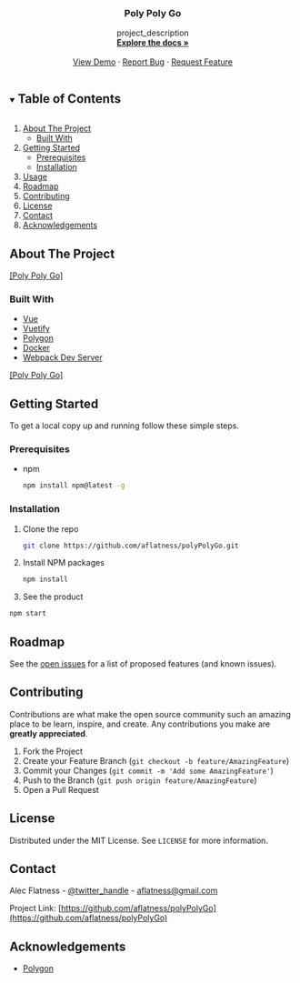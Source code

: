 <!-- # poly-poly-go

> A mock up of duck duck go using Polygon's styling and ui.

## Live demo:

http://18.144.28.127:8080/

## Build Setup

``` bash
# install dependencies
npm install

# serve with hot reload at localhost:8080
npm run dev

# build for production with minification
npm run build
Open up to localhost:8080
```

For detailed explanation on how things work, consult the [docs for vue-loader](http://vuejs.github.io/vue-loader). -->
<!--
[![Contributors][contributors-shield]][contributors-url]
[![Forks][forks-shield]][forks-url]
[![Stargazers][stars-shield]][stars-url]
[![Issues][issues-shield]][issues-url]
[![MIT License][license-shield]][license-url]
[![LinkedIn][linkedin-shield]][linkedin-url] -->



<!-- PROJECT LOGO -->
<br />
<p align="center">
  <a href="https://github.com/aflatness/polyPolyGo"></a>

  <h3 align="center">Poly Poly Go</h3>

  <p align="center">
    project_description
    <br />
    <a href="https://github.com/aflatness/polyPolyGo"><strong>Explore the docs »</strong></a>
    <br />
    <br />
    <a href="https://github.com/aflatness/polyPolyGo">View Demo</a>
    ·
    <a href="https://github.com/aflatness/polyPolyGo/issues">Report Bug</a>
    ·
    <a href="https://github.com/aflatness/polyPolyGo/issues">Request Feature</a>
  </p>
</p>



<!-- TABLE OF CONTENTS -->
<details open="open">
  <summary><h2 style="display: inline-block">Table of Contents</h2></summary>
  <ol>
    <li>
      <a href="#about-the-project">About The Project</a>
      <ul>
        <li><a href="#built-with">Built With</a></li>
      </ul>
    </li>
    <li>
      <a href="#getting-started">Getting Started</a>
      <ul>
        <li><a href="#prerequisites">Prerequisites</a></li>
        <li><a href="#installation">Installation</a></li>
      </ul>
    </li>
    <li><a href="#usage">Usage</a></li>
    <li><a href="#roadmap">Roadmap</a></li>
    <li><a href="#contributing">Contributing</a></li>
    <li><a href="#license">License</a></li>
    <li><a href="#contact">Contact</a></li>
    <li><a href="#acknowledgements">Acknowledgements</a></li>
  </ol>
</details>



<!-- ABOUT THE PROJECT -->
## About The Project

[[Poly Poly Go]](https://imgur.com/a/Ap92oOC)

### Built With

* [Vue](https://vuejs.org/)
* [Vuetify](https://vuetifyjs.com/)
* [Polygon](https://hellopolygon.com)
* [Docker](https://www.docker.com/)
* [Webpack Dev Server](https://www.npmjs.com/package/webpack-dev-server)


[[Poly Poly Go]](https://imgur.com/a/ii2hcUe)

## Getting Started

To get a local copy up and running follow these simple steps.

### Prerequisites
* npm
  ```sh
  npm install npm@latest -g
  ```

### Installation

1. Clone the repo
   ```sh
   git clone https://github.com/aflatness/polyPolyGo.git
   ```
2. Install NPM packages
   ```sh
   npm install
   ```
3. See the product
  ```sh
  npm start
  ```



## Roadmap

See the [open issues](https://github.com/aflatness/polyPolyGo/issues) for a list of proposed features (and known issues).



## Contributing

Contributions are what make the open source community such an amazing place to be learn, inspire, and create. Any contributions you make are **greatly appreciated**.

1. Fork the Project
2. Create your Feature Branch (`git checkout -b feature/AmazingFeature`)
3. Commit your Changes (`git commit -m 'Add some AmazingFeature'`)
4. Push to the Branch (`git push origin feature/AmazingFeature`)
5. Open a Pull Request



<!-- LICENSE -->
## License

Distributed under the MIT License. See `LICENSE` for more information.



<!-- CONTACT -->
## Contact

Alec Flatness - [@twitter_handle](https://twitter.com/AFlatMajor4) - aflatness@gmail.com

Project Link: [https://github.com/aflatness/polyPolyGo](https://github.com/aflatness/polyPolyGo)



<!-- ACKNOWLEDGEMENTS -->
## Acknowledgements

* [Polygon](https://hellopolygon.com/)



<!-- MARKDOWN LINKS & IMAGES -->
<!-- https://www.markdownguide.org/basic-syntax/#reference-style-links -->
[contributors-shield]: https://img.shields.io/github/contributors/github_username/repo.svg?style=for-the-badge
[contributors-url]: https://github.com/github_username/repo/graphs/contributors
[issues-shield]: https://img.shields.io/github/issues/github_username/repo.svg?style=for-the-badge
[issues-url]: https://github.com/aflatness/repo/issues
[license-shield]: https://img.shields.io/github/license/github_username/repo.svg?style=for-the-badge
[license-url]: https://github.com/github_username/repo/blob/master/LICENSE.txt
[linkedin-shield]: https://img.shields.io/badge/-LinkedIn-black.svg?style=for-the-badge&logo=linkedin&colorB=555
[linkedin-url]: https://linkedin.com/in/aflatness